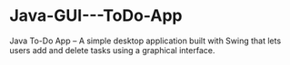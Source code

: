 # Java-GUI---ToDo-App
Java To-Do App – A simple desktop application built with Swing that lets users add and delete tasks using a graphical interface.
